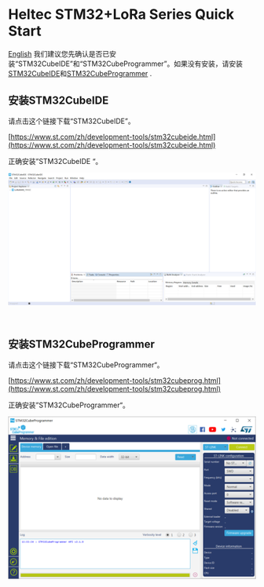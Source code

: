 # Heltec STM32+LoRa Series Quick Start
[English](https://heltec-automation-docs.readthedocs.io/en/latest/stm32/quick_start.html)
我们建议您先确认是否已安装“STM32CubeIDE”和“STM32CubeProgrammer”。如果没有安装，请安装 [STM32CubeIDE](https://www.st.com/zh/development-tools/stm32cubeide.html#get-software)和[STM32CubeProgrammer](https://www.st.com/zh/development-tools/stm32cubeprog.html) .

## 安装STM32CubeIDE

请点击这个链接下载“STM32CubeIDE”。

[https://www.st.com/zh/development-tools/stm32cubeide.html](https://www.st.com/zh/development-tools/stm32cubeide.html)

正确安装”STM32CubeIDE “。

![](img/quick_start/01.png)

&nbsp;

## 安装STM32CubeProgrammer

请点击这个链接下载“STM32CubeProgrammer“。

[https://www.st.com/zh/development-tools/stm32cubeprog.html](https://www.st.com/zh/development-tools/stm32cubeprog.html)

正确安装”STM32CubeProgrammer“。

![](img/quick_start/02.png)